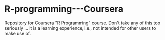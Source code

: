 # R-programming---Coursera
Repository for Coursera "R Programming" course. Don't take any of this too seriously ... it is a learning experience, i.e., not intended for other users to make use of.
